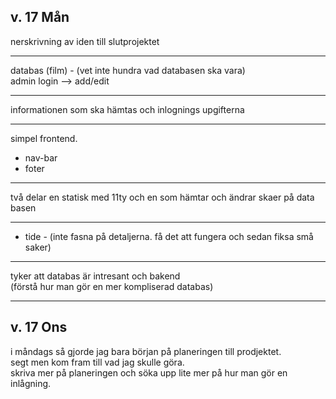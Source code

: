 
## v. 17 Mån  
nerskrivning av iden till slutprojektet

---

databas (film) - (vet inte hundra vad databasen ska vara)  
admin login --> add/edit  

---

informationen som ska hämtas och inlognings upgifterna

---

simpel frontend.
 - nav-bar
 - foter

---

två delar en statisk med 11ty och en som hämtar och ändrar skaer på data basen

--- 

 - tide - (inte fasna på detaljerna. få det att fungera och sedan fiksa små saker)

---

tyker att databas är intresant och bakend  
(förstå hur man gör en mer kompliserad databas)

---

## v. 17 Ons

i måndags så gjorde jag bara början på planeringen till prodjektet.  
segt men kom fram till vad jag skulle göra.  
skriva mer på planeringen och söka upp lite mer på hur man gör en inlågning.  
